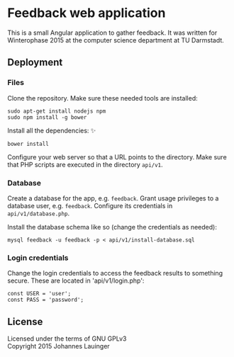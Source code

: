 # Feedback web application

This is a small Angular application to gather feedback. It was written for
Winterophase 2015 at the computer science department at TU Darmstadt.

## Deployment

### Files

Clone the repository. Make sure these needed tools are installed:

```
sudo apt-get install nodejs npm
sudo npm install -g bower
```

Install all the dependencies: :sparkles:

```
bower install
```

Configure your web server so that a URL points to the directory. Make sure that
PHP scripts are executed in the directory `api/v1`.

### Database

Create a database for the app, e.g. `feedback`. Grant usage privileges to a
database user, e.g. `feedback`. Configure its credentials in `api/v1/database.php`.

Install the database schema like so (change the credentials as needed):

```
mysql feedback -u feedback -p < api/v1/install-database.sql
```

### Login credentials

Change the login credentials to access the feedback results to something secure.
These are located in 'api/v1/login.php':

```
const USER = 'user';
const PASS = 'password';
```

## License

Licensed under the terms of GNU GPLv3  
Copyright 2015 Johannes Lauinger
